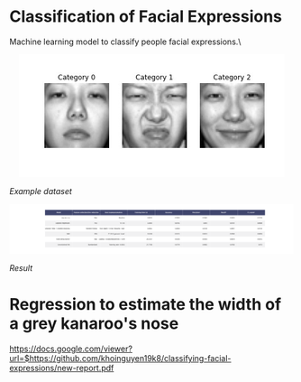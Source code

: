 # Classification of Facial Expressions

Machine learning model to classify people facial expressions.\\
<p align="center">
  <img  src="facial-expressions.jpg"></p>

*Example dataset*

<p align="center">
  <img  src="facial_classification_results.png"></p>

*Result*

# Regression to estimate the width of a grey kanaroo's nose
https://docs.google.com/viewer?url=$https://github.com/khoinguyen19k8/classifying-facial-expressions/new-report.pdf


